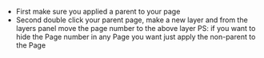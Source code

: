 * First make sure you applied a parent to your page 
* Second double click your parent page, make a new layer and from the layers panel move the page number to the  above layer
PS: if you want to hide the Page number in any Page you want just apply the non-parent to the Page